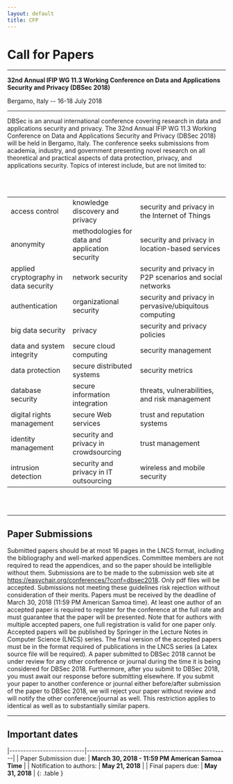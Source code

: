 ```yaml
---
layout: default
title: CFP
---
```


# Call for Papers

--------------------------------------------------------------------------------

<p class="text-center"><b>32nd Annual IFIP WG 11.3 Working Conference on Data and Applications Security and Privacy (DBSec 2018)</b></p>
<p class="text-center">Bergamo, Italy -- 16-18 July 2018</p>

--------------------------------------------------------------------------------

DBSec is an annual international conference covering research in data
and applications security and privacy. The 32nd Annual IFIP WG 11.3
Working Conference on Data and Applications Security and Privacy
(DBSec 2018) will be held in Bergamo, Italy. The conference seeks
submissions from academia, industry, and government presenting novel
research on all theoretical and practical aspects of data protection,
privacy, and applications security. Topics of interest include,
but are not limited to:

<br><br>
<table width="100%">
   <tbody>
      <tr>
         <td>access control</td>
         <td>knowledge discovery and privacy</td>
         <td>security and privacy in the Internet of Things</td>
      </tr>
      <tr>
         <td>anonymity</td>
         <td>methodologies for data and application security</td>
         <td>security and privacy in location-based services</td>
      </tr>
      <tr>
         <td>applied cryptography in data security</td>
         <td>network security</td>
         <td>security and privacy in P2P scenarios and social networks</td>
      </tr>
      <tr>
         <td>authentication</td>
         <td>organizational security</td>
         <td>security and privacy in pervasive/ubiquitous computing</td>
      </tr>
      <tr>
         <td>big data security</td>
         <td>privacy</td>
         <td>security and privacy policies</td>
      </tr>
      <tr>
         <td>data and system integrity</td>
         <td>secure cloud computing</td>
         <td>security management</td>
      </tr>
      <tr>
         <td>data protection</td>
         <td>secure distributed systems</td>
         <td>security metrics</td>
      </tr>
      <tr>
         <td>database security</td>
         <td>secure information integration</td>
         <td>threats, vulnerabilities, and risk management</td>
      </tr>
      <tr>
         <td>digital rights management</td>
         <td>secure Web services</td>
         <td>trust and reputation systems</td>
      </tr>
      <tr>
         <td>identity management</td>
         <td>security and privacy in crowdsourcing</td>
         <td>trust management</td>
      </tr>
      <tr>
         <td>intrusion detection </td>
         <td>security and privacy in IT outsourcing</td>
         <td>wireless and mobile security</td>
      </tr>
   </tbody>
</table>
<br><br>

--------------------------------------------------------------------------------

## Paper Submissions

Submitted papers should be at most 16 pages in the LNCS format,
including the bibliography and well-marked appendices. Committee
members are not required to read the appendices, and so the paper
should be intelligible without them. Submissions are to be made to the
submission web site at
<https://easychair.org/conferences/?conf=dbsec2018>. Only pdf files will
be accepted.  Submissions not meeting these guidelines risk rejection
without consideration of their merits. Papers must be received by the
deadline of March 30, 2018 (11:59 PM American Samoa time).  At least
one author of an accepted paper is required to register for the
conference at the full rate and must guarantee that the paper will be
presented. Note that for authors with multiple accepted papers, one
full registration is valid for one paper only. Accepted papers will be
published by Springer in the Lecture Notes in Computer Science (LNCS)
series. The final version of the accepted papers must be in the format
required of publications in the LNCS series (a Latex source file will
be required).  A paper submitted to DBSec 2018 cannot be under review
for any other conference or journal during the time it is being
considered for DBSec 2018. Furthermore, after you submit to DBSec
2018, you must await our response before submitting elsewhere. If you
submit your paper to another conference or journal either before/after
submission of the paper to DBSec 2018, we will reject your paper
without review and will notify the other conference/journal as
well. This restriction applies to identical as well as to
substantially similar papers.

--------------------------------------------------------------------------------

## Important dates

|---------------------------|---------------------------------------------------|
| Paper Submission due:     | **March 30, 2018 - 11:59 PM American Samoa Time** |
| Notification to authors:  | **May 21, 2018**                                  |
| Final papers due:         | **May 31, 2018**                                  |
{: .table }

